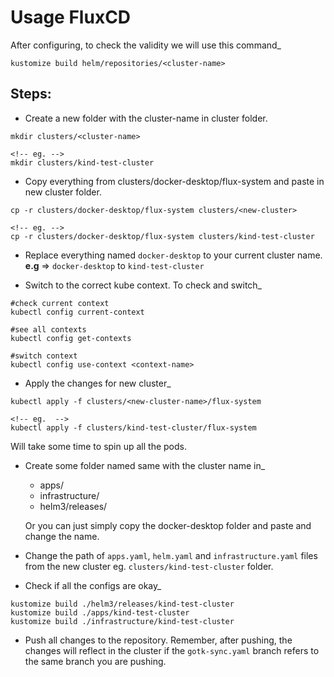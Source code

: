 # Usage FluxCD

After configuring, to check the validity we will use this command_
```
kustomize build helm/repositories/<cluster-name>
```

## Steps:
- Create a new folder with the cluster-name in cluster folder.
```
mkdir clusters/<cluster-name>

<!-- eg. -->
mkdir clusters/kind-test-cluster
```

- Copy everything from clusters/docker-desktop/flux-system and paste in new cluster folder.
```
cp -r clusters/docker-desktop/flux-system clusters/<new-cluster>

<!-- eg. -->
cp -r clusters/docker-desktop/flux-system clusters/kind-test-cluster
```

- Replace everything named `docker-desktop` to your current cluster name. 
**e.g** => `docker-desktop` to `kind-test-cluster`

- Switch to the correct kube context. To check and switch_
```
#check current context
kubectl config current-context 

#see all contexts
kubectl config get-contexts

#switch context
kubectl config use-context <context-name> 
```

- Apply the changes for new cluster_
```
kubectl apply -f clusters/<new-cluster-name>/flux-system

<!-- eg.  -->
kubectl apply -f clusters/kind-test-cluster/flux-system
```
Will take some time to spin up all the pods. 

- Create some folder named same with the cluster name in_
  - apps/
  - infrastructure/
  - helm3/releases/

  Or you can just simply copy the docker-desktop folder and paste and change the name.

- Change the path of `apps.yaml`, `helm.yaml` and `infrastructure.yaml` files from the new cluster eg. `clusters/kind-test-cluster` folder.

- Check if all the configs are okay_
```
kustomize build ./helm3/releases/kind-test-cluster
kustomize build ./apps/kind-test-cluster
kustomize build ./infrastructure/kind-test-cluster
```

- Push all changes to the repository. Remember, after pushing, the changes will reflect in the cluster if the `gotk-sync.yaml` branch refers to the same branch you are pushing. 

